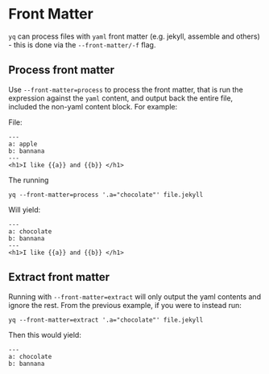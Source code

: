 # Front Matter

`yq` can process files with `yaml` front matter (e.g. jekyll, assemble and others) - this is done via the `--front-matter/-f` flag.

## Process front matter

Use `--front-matter=process` to process the front matter, that is run the expression against the `yaml` content, and output back the entire file, included the non-yaml content block. For example:

File:

```
---
a: apple
b: bannana
---
<h1>I like {{a}} and {{b}} </h1>
```

The running

```
yq --front-matter=process '.a="chocolate"' file.jekyll
```

Will yield:

```
---
a: chocolate
b: bannana
---
<h1>I like {{a}} and {{b}} </h1>
```

## Extract front matter

Running with `--front-matter=extract` will only output the yaml contents and ignore the rest. From the previous example, if you were to instead run:

```
yq --front-matter=extract '.a="chocolate"' file.jekyll
```

Then this would yield:

```
---
a: chocolate
b: bannana
```

